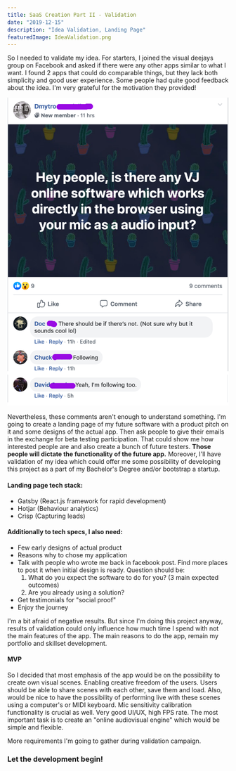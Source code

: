 ```yaml
---
title: SaaS Creation Part II - Validation
date: "2019-12-15"
description: "Idea Validation, Landing Page"
featuredImage: IdeaValidation.png
---
```


So I needed to validate my idea. For starters, I joined the visual deejays group on Facebook and asked if there were any other apps similar to what I want. I found 2 apps that could do comparable things, but they lack both simplicity and good user experience.
Some people had quite good feedback about the idea. I'm very grateful for the motivation they provided!

![Hopper The Rabbit](../../assets/IdeaValidation.png)

Nevertheless, these comments aren't enough to understand something. I'm going to create a landing page of my future software with a product pitch on it and some designs of the actual app. Then ask people to give their emails in the exchange for beta testing participation. That could show me how interested people are and also create a bunch of future testers. **Those people will dictate the functionality of the future app.** Moreover, I'll have validation of my idea which could offer me some possibility of developing this project as a part of my Bachelor's Degree and/or bootstrap a startup.

#### Landing page tech stack:

- Gatsby (React.js framework for rapid development)
- Hotjar (Behaviour analytics)
- Crisp (Capturing leads)

#### Additionally to tech specs, I also need:

- Few early designs of actual product
- Reasons why to chose my application
- Talk with people who wrote me back in facebook post. Find more places to post it when initial design is ready. Question should be:
  1. What do you expect the software to do for you? (3 main expected outcomes)
  2. Are you already using a solution?
- Get testimonials for "social proof"
- Enjoy the journey

I'm a bit afraid of negative results. But since I'm doing this project anyway, results of validation could only influence how much time I spend with not the main features of the app. The main reasons to do the app, remain my portfolio and skillset development.

#### MVP

So I decided that most emphasis of the app would be on the possibility to create own visual scenes. Enabling creative freedom of the users. Users should be able to share scenes with each other, save them and load. Also, would be nice to have the possibility of performing live with these scenes using a computer's or MIDI keyboard. Mic sensitivity calibration functionality is crucial as well. Very good UI/UX, high FPS rate. The most important task is to create an "online audiovisual engine" which would be simple and flexible.

More requirements I'm going to gather during validation campaign.

### Let the development begin!
